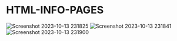 # HTML-INFO-PAGES
![Screenshot 2023-10-13 231825](https://github.com/Narayan-Thakare/HTML-INFO-PAGES/assets/113063658/d47f60f8-7bfa-4335-bce5-e2ccf68b9a92)
![Screenshot 2023-10-13 231841](https://github.com/Narayan-Thakare/HTML-INFO-PAGES/assets/113063658/27437630-b28f-46d1-aab3-5b3028a0079b)
![Screenshot 2023-10-13 231900](https://github.com/Narayan-Thakare/HTML-INFO-PAGES/assets/113063658/206fbd42-0fdb-45d3-bb73-cc8162b4e229)
